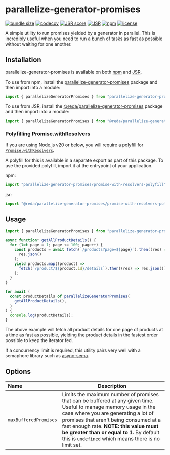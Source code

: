 # parallelize-generator-promises

[![bundle size](https://pkg-size.dev/badge/bundle/553)](https://pkg-size.dev/parallelize-generator-promises)
[![codecov](https://codecov.io/gh/redabacha/parallelize-generator-promises/graph/badge.svg?token=43rmo14Sa3)](https://codecov.io/gh/redabacha/parallelize-generator-promises)
[![JSR score](https://jsr.io/badges/@reda/parallelize-generator-promises/score)](https://jsr.io/@reda/parallelize-generator-promises/score)
[![JSR](https://jsr.io/badges/@reda/parallelize-generator-promises)](https://jsr.io/@reda/parallelize-generator-promises)
[![npm](https://shields.io/npm/v/parallelize-generator-promises)](https://www.npmjs.com/package/parallelize-generator-promises)
[![license](https://shields.io/github/license/redabacha/parallelize-generator-promises)](https://github.com/redabacha/parallelize-generator-promises/blob/main/LICENSE)

A simple utility to run promises yielded by a generator in parallel. This is
incredibly useful when you need to run a bunch of tasks as fast as possible
without waiting for one another.

## Installation

parallelize-generator-promises is available on both
[npm](https://www.npmjs.com/package/parallelize-generator-promises) and
[JSR](https://jsr.io/@reda/parallelize-generator-promises).

To use from npm, install the
[parallelize-generator-promises](https://www.npmjs.com/package/parallelize-generator-promises)
package and then import into a module:

```js
import { parallelizeGeneratorPromises } from "parallelize-generator-promises";
```

To use from JSR, install the
[@reda/parallelize-generator-promises](https://jsr.io/@reda/parallelize-generator-promises)
package and then import into a module:

```js
import { parallelizeGeneratorPromises } from "@reda/parallelize-generator-promises";
```

### Polyfilling Promise.withResolvers

If you are using Node.js v20 or below, you will require a polyfill for
[`Promise.withResolvers`](https://developer.mozilla.org/en-US/docs/Web/JavaScript/Reference/Global_Objects/Promise/withResolvers).

A polyfill for this is available in a separate export as part of this package.
To use the provided polyfill, import it at the entrypoint of your application.

npm:

```js
import "parallelize-generator-promises/promise-with-resolvers-polyfill";
```

jsr:

```js
import "@reda/parallelize-generator-promises/promise-with-resolvers-polyfill";
```

## Usage

```js
import { parallelizeGeneratorPromises } from "parallelize-generator-promises";

async function* getAllProductDetails() {
  for (let page = 1; page <= 100; page++) {
    const products = await fetch(`/products?page=${page}`).then((res) =>
      res.json()
    );
    yield products.map((product) =>
      fetch(`/product/${product.id}/details`).then((res) => res.json())
    );
  }
}

for await (
  const productDetails of parallelizeGeneratorPromises(
    getAllProductDetails(),
  )
) {
  console.log(productDetails);
}
```

The above example will fetch all product details for one page of products at a
time as fast as possible, yielding the product details in the fastest order
possible to keep the iterator fed.

If a concurrency limit is required, this utility pairs very well with a
semaphore library such as [async-sema](https://github.com/vercel/async-sema).

## Options

| Name                  | Description                                                                                                                                                                                                                                                                                                                                     |
| :-------------------- | ----------------------------------------------------------------------------------------------------------------------------------------------------------------------------------------------------------------------------------------------------------------------------------------------------------------------------------------------- |
| `maxBufferedPromises` | Limits the maximum number of promises that can be buffered at any given time. Useful to manage memory usage in the case where you are generating a lot of promises that aren't being consumed at a fast enough rate. **NOTE: this value must be greater than or equal to 1.** By default this is `undefined` which means there is no limit set. |
